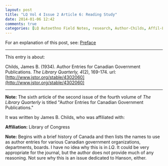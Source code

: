 ```yaml
---
layout: post
title: "LQ Vol 4 Issue 2 Article 6: Reading Study"
date: 2014-01-06 12:42
comments: true
categories: [LQ Autoethno Field Notes, research, Author-Childs, Affil-Library of Congress]
---
```


For an explanation of this post, see:
[Preface](/blog/2013/08/14/lq-autoethnography-research-journal-preface/)

---

This entry is about:

Childs, James B. (1934). Author Entries for Canadian Government
Publications. *The Library Quarterly, 4*(2), 169-174.
url:[http://www.jstor.org/stable/4302060](http://www.jstor.org/stable/4302060)

---

**Note:** The sixth article of the second issue of the fourth
volume of *The Library Quarterly* is titled "Author Entries for
Canadian Government Publications."

It was written by James B. Childs, who was
affiliated with:

**Affiliation:** Library of Congress

**Note:** Begins with a brief history of Canada and then lists the
names to use as author entries for various Canadian government
organizations, departments, boards. I have no idea why this is in
*LQ*. It could be very appropriate for the journal, but the author
does not provide much of any reasoning. Not sure why this is an
issue dedicated to Hanson, either.
